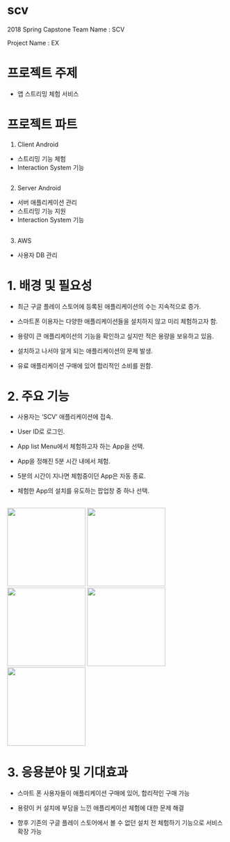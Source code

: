 # scv
2018 Spring Capstone
Team Name :  SCV

Project Name : EX

# 프로젝트 주제
* 앱 스트리밍 체험 서비스

##
# 프로젝트 파트


1) Client Android
* 스트리밍 기능 체험 
* Interaction System 기능

##
2) Server Android
* 서버 애플리케이션 관리
* 스트리밍 기능 지원
* Interaction System 기능

##
3) AWS
* 사용자 DB 관리


# 1. 배경 및 필요성

* 최근 구글 플레이 스토어에 등록된 애플리케이션의 수는 지속적으로 증가.

* 스마트폰 이용자는 다양한 애플리케이션들을 설치하지 않고 미리 체험하고자 함.

* 용량이 큰 애플리케이션의 기능을 확인하고 싶지만 적은 용량을 보유하고 있음.

* 설치하고 나서야 알게 되는 애플리케이션의 문제 발생.

* 유료 애플리케이션 구매에 있어 합리적인 소비를 원함.



# 2. 주요 기능

* 사용자는 ‘SCV’ 애플리케이션에 접속.

* User ID로 로그인.

* App list Menu에서 체험하고자 하는 App을 선택.

* App을 정해진 5분 시간 내에서 체험.

* 5분의 시간이 지나면 체험중이던 App은 자동 종료.

* 체험한 App의 설치를 유도하는 팝업창 중 하나 선택.
##
<div>
  <img width="180" src = "https://user-images.githubusercontent.com/37364396/41590016-f10aa7b8-73f0-11e8-96f8-71b0edf51ba9.jpg">
  <img width="180" src = "https://user-images.githubusercontent.com/37364396/41590008-ec344776-73f0-11e8-8498-753e565773ba.jpg">
  <img width="180" src = "https://user-images.githubusercontent.com/37364396/41589979-dc41d4d2-73f0-11e8-8292-87d84ed8ecf5.jpg">
  <img width="180" src = "https://user-images.githubusercontent.com/37364396/41589989-e2ec6978-73f0-11e8-80fc-e4cc70b7bb24.jpg">
  <img width="180" src = "https://user-images.githubusercontent.com/37364396/41589966-d4cf9c98-73f0-11e8-82d6-a29b67b4d298.jpg">
</div>


##
# 3. 응용분야 및 기대효과

* 스마트 폰 사용자들이 애플리케이션 구매에 있어, 합리적인 구매 가능

* 용량이 커 설치에 부담을 느낀 애플리케이션 체험에 대한 문제 해결

* 향후 기존의 구글 플레이 스토어에서 볼 수 없던 설치 전 체험하기 기능으로 서비스 확장 가능
